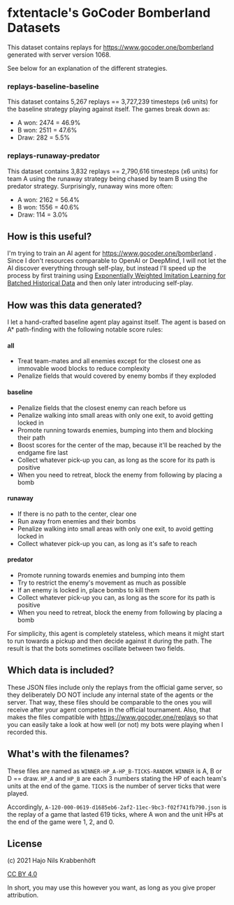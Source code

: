 # fxtentacle's GoCoder Bomberland Datasets

This dataset contains replays for 
https://www.gocoder.one/bomberland
generated with server version 1068.

See below for an explanation of the different strategies.

### replays-baseline-baseline
This dataset contains 
5,267 replays == 3,727,239 timesteps 
(x6 units)
for the baseline strategy playing against itself.
The games break down as:
* A won: 2474 = 46.9%
* B won: 2511 = 47.6%
* Draw: 282 = 5.5%

### replays-runaway-predator
This dataset contains 
3,832 replays == 2,790,616 timesteps 
(x6 units)
for team A using the runaway strategy
being chased by team B using the predator strategy.
Surprisingly, runaway wins more often:
* A won: 2162 = 56.4%
* B won: 1556 = 40.6%
* Draw: 114 = 3.0%

## How is this useful?

I'm trying to train an AI agent for 
https://www.gocoder.one/bomberland
.
Since I don't resources comparable to OpenAI or DeepMind, 
I will not let the AI discover everything through self-play,
but instead I'll speed up the process by first training
using 
[Exponentially Weighted Imitation Learning for Batched Historical Data](https://papers.nips.cc/paper/2018/hash/4aec1b3435c52abbdf8334ea0e7141e0-Abstract.html)
and then only later introducing self-play.

## How was this data generated?

I let a hand-crafted baseline agent play against itself.
The agent is based on A* path-finding with the following notable score rules:

#### all
* Treat team-mates and all enemies except for the closest one 
  as immovable wood blocks to reduce complexity
* Penalize fields that would covered by enemy bombs if they exploded

#### baseline
* Penalize fields that the closest enemy can reach before us
* Penalize walking into small areas with only one exit, to avoid getting locked in
* Promote running towards enemies, bumping into them and blocking their path
* Boost scores for the center of the map, 
  because it'll be reached by the endgame fire last
* Collect whatever pick-up you can, as long as the score for its path is positive
* When you need to retreat, block the enemy from following by placing a bomb

#### runaway
* If there is no path to the center, clear one
* Run away from enemies and their bombs
* Penalize walking into small areas with only one exit, to avoid getting locked in
* Collect whatever pick-up you can, as long as it's safe to reach

#### predator
* Promote running towards enemies and bumping into them
* Try to restrict the enemy's movement as much as possible
* If an enemy is locked in, place bombs to kill them
* Collect whatever pick-up you can, as long as the score for its path is positive
* When you need to retreat, block the enemy from following by placing a bomb


For simplicity, this agent is completely stateless, 
which means it might start to run towards a pickup 
and then decide against it during the path. 
The result is that the bots sometimes oscillate between two fields.

## Which data is included?

These JSON files include only the replays from the official game server,
so they deliberately DO NOT include any internal state of the agents or the server.
That way, these files should be comparable to the ones 
you will receive after your agent competes in the official tournament.
Also, that makes the files compatible with
https://www.gocoder.one/replays
so that you can easily take a look at how well (or not) 
my bots were playing when I recorded this.

## What's with the filenames?

These files are named as
`WINNER-HP_A-HP_B-TICKS-RANDOM`. 
`WINNER` is A, B or D == draw.
`HP_A` and `HP_B` are each 3 numbers stating the HP 
of each team's units at the end of the game.
`TICKS` is the number of server ticks that were played.

Accordingly, `A-120-000-0619-d1685eb6-2af2-11ec-9bc3-f02f741fb790.json`
is the replay of a game that lasted 619 ticks, where A won 
and the unit HPs at the end of the game were 1, 2, and 0. 

## License

(c) 2021 Hajo Nils Krabbenhöft

[CC BY 4.0](https://creativecommons.org/licenses/by/4.0/)

In short, you may use this however you want, as long as you give proper attribution.


